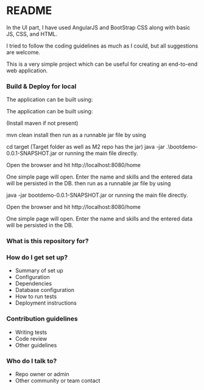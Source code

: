 # README #


In the UI part, I have used AngularJS and BootStrap CSS along with basic JS, CSS, and HTML.

I tried to follow the coding guidelines as much as I could, but all suggestions are welcome.

This is a very simple project which can be useful for creating an end-to-end web application.


### Build & Deploy for local ###

The application can be built using:

The application can be built using:

(Install maven if not present)

mvn clean install then run as a runnable jar file by using


cd target (Target folder as well as M2 repo has the jar)
java -jar .\bootdemo-0.0.1-SNAPSHOT.jar or running the main file directly.

Open the browser and hit http://localhost:8080/home

One simple page will open. Enter the name and skills and the entered data will be persisted in the DB. then run as a runnable jar file by using

java -jar bootdemo-0.0.1-SNAPSHOT.jar or running the main file directly.

Open the browser and hit http://localhost:8080/home

One simple page will open. Enter the name and skills and the entered data will be persisted in the DB.


### What is this repository for? ###



### How do I get set up? ###

* Summary of set up
* Configuration
* Dependencies
* Database configuration
* How to run tests
* Deployment instructions

### Contribution guidelines ###

* Writing tests
* Code review
* Other guidelines

### Who do I talk to? ###

* Repo owner or admin
* Other community or team contact
